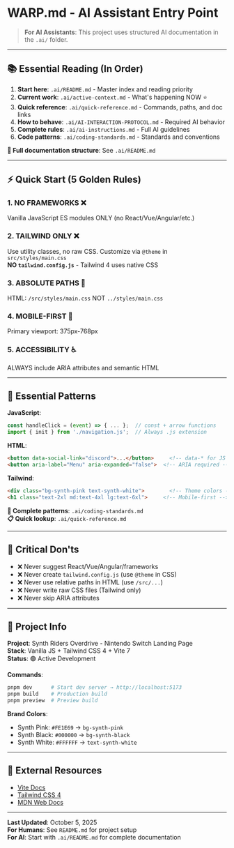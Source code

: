 # WARP.md - AI Assistant Entry Point

> **For AI Assistants**: This project uses structured AI documentation in the `.ai/` folder.

---

## 📚 **Essential Reading (In Order)**

1. **Start here**: `.ai/README.md` - Master index and reading priority
2. **Current work**: `.ai/active-context.md` - What's happening NOW ⭐
3. **Quick reference**: `.ai/quick-reference.md` - Commands, paths, and doc links
4. **How to behave**: `.ai/AI-INTERACTION-PROTOCOL.md` - Required AI behavior
5. **Complete rules**: `.ai/ai-instructions.md` - Full AI guidelines
6. **Code patterns**: `.ai/coding-standards.md` - Standards and conventions

**📖 Full documentation structure**: See `.ai/README.md`

---

## ⚡ Quick Start (5 Golden Rules)

### 1. NO FRAMEWORKS ❌
Vanilla JavaScript ES modules ONLY (no React/Vue/Angular/etc.)

### 2. TAILWIND ONLY ❌
Use utility classes, no raw CSS. Customize via `@theme` in `src/styles/main.css`  
**NO `tailwind.config.js`** - Tailwind 4 uses native CSS

### 3. ABSOLUTE PATHS 🔗
HTML: `/src/styles/main.css` NOT `../styles/main.css`

### 4. MOBILE-FIRST 📱
Primary viewport: 375px-768px

### 5. ACCESSIBILITY ♿
ALWAYS include ARIA attributes and semantic HTML

---

## 📝 Essential Patterns

**JavaScript**:
```javascript
const handleClick = (event) => { ... };  // const + arrow functions
import { init } from './navigation.js';  // Always .js extension
```

**HTML**:
```html
<button data-social-link="discord">...</button>     <!-- data-* for JS -->
<button aria-label="Menu" aria-expanded="false">  <!-- ARIA required -->
```

**Tailwind**:
```html
<div class="bg-synth-pink text-synth-white">        <!-- Theme colors -->
<h1 class="text-2xl md:text-4xl lg:text-6xl">     <!-- Mobile-first -->
```

**📖 Complete patterns**: `.ai/coding-standards.md`  
**📋 Quick lookup**: `.ai/quick-reference.md`

---

## 🚨 Critical Don'ts

- ❌ Never suggest React/Vue/Angular/frameworks
- ❌ Never create `tailwind.config.js` (use `@theme` in CSS)
- ❌ Never use relative paths in HTML (use `/src/...`)
- ❌ Never write raw CSS files (Tailwind only)
- ❌ Never skip ARIA attributes

---

## 📖 Project Info

**Project**: Synth Riders Overdrive - Nintendo Switch Landing Page  
**Stack**: Vanilla JS + Tailwind CSS 4 + Vite 7  
**Status**: 🟢 Active Development

**Commands**:
```bash
pnpm dev      # Start dev server → http://localhost:5173
pnpm build    # Production build
pnpm preview  # Preview build
```

**Brand Colors**:
- Synth Pink: `#FE1E69` → `bg-synth-pink`
- Synth Black: `#000000` → `bg-synth-black`
- Synth White: `#FFFFFF` → `text-synth-white`

---

## 🔗 External Resources

- [Vite Docs](https://vitejs.dev/)
- [Tailwind CSS 4](https://tailwindcss.com/docs/v4-beta)
- [MDN Web Docs](https://developer.mozilla.org/)

---

**Last Updated**: October 5, 2025  
**For Humans**: See `README.md` for project setup  
**For AI**: Start with `.ai/README.md` for complete documentation
